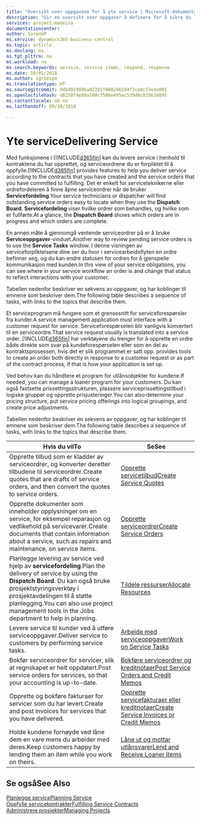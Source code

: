 ```yaml
---
title: "Oversikt over oppgavene for å yte service | Microsoft-dokumentasjon"
description: "Gir en oversikt over oppgaver å definere for å sikre du leverer kvalitetsservice og lever oppfyller avtaler med kunder."
services: project-madeira
documentationcenter: 
author: SorenGP
ms.service: dynamics365-business-central
ms.topic: article
ms.devlang: na
ms.tgt_pltfrm: na
ms.workload: na
ms.search.keywords: service, service items, respond, response
ms.date: 10/01/2018
ms.author: sgroespe
ms.translationtype: HT
ms.sourcegitcommit: 9dbd92409ba02281f008246194f3ce0c53e4e001
ms.openlocfilehash: d8250f4e80af08c7500e495ac539d0c035636895
ms.contentlocale: nb-no
ms.lasthandoff: 09/28/2018

---
```

# <a name="delivering-service"></a><span data-ttu-id="8c5b8-103">Yte service</span><span class="sxs-lookup"><span data-stu-id="8c5b8-103">Delivering Service</span></span>
<span data-ttu-id="8c5b8-104">Med funksjonene i [!INCLUDE[d365fin](includes/d365fin_md.md)] kan du levere service i henhold til kontraktene du har opprettet, og serviceordrene du er forpliktet til å oppfylle.</span><span class="sxs-lookup"><span data-stu-id="8c5b8-104">[!INCLUDE[d365fin](includes/d365fin_md.md)] provides features to help you deliver service according to the contracts that you have created and the service orders that you have committed to fulfilling.</span></span> <span data-ttu-id="8c5b8-105">Det er enkelt for serviceteknikerne eller ordrefordeleren å finne åpne serviceordrer når de bruker **Servicefordeling**.</span><span class="sxs-lookup"><span data-stu-id="8c5b8-105">Your service technicians or dispatcher will find outstanding service orders easy to locate when they use the **Dispatch Board**.</span></span> <span data-ttu-id="8c5b8-106">**Servicefordeling** viser hvilke ordrer som behandles, og hvilke som er fullførte.</span><span class="sxs-lookup"><span data-stu-id="8c5b8-106">At a glance, the **Dispatch Board** shows which orders are in progress and which orders are complete.</span></span>  
  
<span data-ttu-id="8c5b8-107">En annen måte å gjennomgå ventende serviceordrer på er å bruke **Serviceoppgaver**-vinduet.</span><span class="sxs-lookup"><span data-stu-id="8c5b8-107">Another way to review pending service orders is to use the **Service Tasks** window.</span></span> <span data-ttu-id="8c5b8-108">I denne visningen av serviceforpliktelsene dine ser du hvor i servicearbeidsflyten en ordre befinner seg, og du kan endre statusen for ordren for å gjenspeile kommunikasjon med kunden.</span><span class="sxs-lookup"><span data-stu-id="8c5b8-108">In this view of your service obligations, you can see where in your service workflow an order is and change that status to reflect interactions with your customer.</span></span>  
  
<span data-ttu-id="8c5b8-109">Tabellen nedenfor beskriver en sekvens av oppgaver, og har koblinger til emnene som beskriver dem.</span><span class="sxs-lookup"><span data-stu-id="8c5b8-109">The following table describes a sequence of tasks, with links to the topics that describe them.</span></span>   

<span data-ttu-id="8c5b8-110">Et serviceprogram må fungere som et grensesnitt for serviceforespørsler fra kunder.</span><span class="sxs-lookup"><span data-stu-id="8c5b8-110">A service management application must interface with a customer request for service.</span></span> <span data-ttu-id="8c5b8-111">Serviceforespørselen blir vanligvis konvertert til en serviceordre.</span><span class="sxs-lookup"><span data-stu-id="8c5b8-111">That service request usually is translated into a service order.</span></span> [!INCLUDE[d365fin](includes/d365fin_md.md)] <span data-ttu-id="8c5b8-112">har verktøyene du trenger for å opprette en ordre både direkte som svar på kundeforespørselen eller som en del av kontraktsprosessen, hvis det er slik programmet er satt opp.</span><span class="sxs-lookup"><span data-stu-id="8c5b8-112"> provides tools to create an order both directly in response to a customer request or as part of the contract process, if that is how your application is set up.</span></span>  
  
<span data-ttu-id="8c5b8-113">Ved behov kan du håndtere et program for utlånsobjekter for kundene.</span><span class="sxs-lookup"><span data-stu-id="8c5b8-113">If needed, you can manage a loaner program for your customers.</span></span> <span data-ttu-id="8c5b8-114">Du kan også fastsette prissettingsstrukturen, plassere serviceprissettingstilbud i logiske grupper og opprette prisjusteringer.</span><span class="sxs-lookup"><span data-stu-id="8c5b8-114">You can also determine your pricing structure, put service pricing offerings into logical groupings, and create price adjustments.</span></span>  
  
<span data-ttu-id="8c5b8-115">Tabellen nedenfor beskriver en sekvens av oppgaver, og har koblinger til emnene som beskriver dem.</span><span class="sxs-lookup"><span data-stu-id="8c5b8-115">The following table describes a sequence of tasks, with links to the topics that describe them.</span></span>   
  
|<span data-ttu-id="8c5b8-116">**Hvis du vil**</span><span class="sxs-lookup"><span data-stu-id="8c5b8-116">**To**</span></span>|<span data-ttu-id="8c5b8-117">**Se**</span><span class="sxs-lookup"><span data-stu-id="8c5b8-117">**See**</span></span>|  
|------------|-------------|  
|<span data-ttu-id="8c5b8-118">Opprette tilbud som er kladder av serviceordrer, og konverter deretter tilbudene til serviceordrer.</span><span class="sxs-lookup"><span data-stu-id="8c5b8-118">Create quotes that are drafts of service orders, and then convert the quotes to service orders.</span></span>|[<span data-ttu-id="8c5b8-119">Opprette servicetilbud</span><span class="sxs-lookup"><span data-stu-id="8c5b8-119">Create Service Quotes</span></span>](service-how-to-create-service-quotes.md)|
|<span data-ttu-id="8c5b8-120">Opprette dokumenter som inneholder opplysninger om en service, for eksempel reparasjon og vedlikehold på servicevarer.</span><span class="sxs-lookup"><span data-stu-id="8c5b8-120">Create documents that contain information about a service, such as repairs and maintenance, on service items.</span></span>|[<span data-ttu-id="8c5b8-121">Opprette serviceordrer</span><span class="sxs-lookup"><span data-stu-id="8c5b8-121">Create Service Orders</span></span>](service-how-to-create-service-orders.md)|
|<span data-ttu-id="8c5b8-122">Planlegge levering av service ved hjelp av **servicefordeling**.</span><span class="sxs-lookup"><span data-stu-id="8c5b8-122">Plan the delivery of service by using the **Dispatch Board**.</span></span> <span data-ttu-id="8c5b8-123">Du kan også bruke prosjektstyringsverktøy i prosjektavdelingen til å støtte planlegging.</span><span class="sxs-lookup"><span data-stu-id="8c5b8-123">You can also use project management tools in the Jobs department to help in planning.</span></span>|[<span data-ttu-id="8c5b8-124">Tildele ressurser</span><span class="sxs-lookup"><span data-stu-id="8c5b8-124">Allocate Resources</span></span>](service-how-to-allocate-resources.md)|  
|<span data-ttu-id="8c5b8-125">Levere service til kunder ved å utføre serviceoppgaver.</span><span class="sxs-lookup"><span data-stu-id="8c5b8-125">Deliver service to customers by performing service tasks.</span></span>|[<span data-ttu-id="8c5b8-126">Arbeide med serviceoppgaver</span><span class="sxs-lookup"><span data-stu-id="8c5b8-126">Work on Service Tasks</span></span>](service-how-to-work-on-service-tasks.md)|  
|<span data-ttu-id="8c5b8-127">Bokfør serviceordrer for servicer, slik at regnskapet er helt oppdatert.</span><span class="sxs-lookup"><span data-stu-id="8c5b8-127">Post service orders for services, so that your accounting is up-to-date.</span></span>|[<span data-ttu-id="8c5b8-128">Bokføre serviceordrer og kreditnotaer</span><span class="sxs-lookup"><span data-stu-id="8c5b8-128">Post Service Orders and Credit Memos</span></span>](service-how-to-post-service-orders.md)|  
|<span data-ttu-id="8c5b8-129">Opprette og bokføre fakturaer for servicer som du har levert.</span><span class="sxs-lookup"><span data-stu-id="8c5b8-129">Create and post invoices for services that you have delivered.</span></span>|[<span data-ttu-id="8c5b8-130">Opprette servicefakturaer eller kreditnotaer</span><span class="sxs-lookup"><span data-stu-id="8c5b8-130">Create Service Invoices or Credit Memos</span></span>](service-how-create-invoices.md)|  
|<span data-ttu-id="8c5b8-131">Holde kundene fornøyde ved låne dem en vare mens du arbeider med deres.</span><span class="sxs-lookup"><span data-stu-id="8c5b8-131">Keep customers happy by lending them an item while you work on theirs.</span></span>| [<span data-ttu-id="8c5b8-132">Låne ut og mottar utlånsvarer</span><span class="sxs-lookup"><span data-stu-id="8c5b8-132">Lend and Receive Loaner Items</span></span>](service-how-to-lend-receive-loaners.md)|
  
## <a name="see-also"></a><span data-ttu-id="8c5b8-133">Se også</span><span class="sxs-lookup"><span data-stu-id="8c5b8-133">See Also</span></span>  
[<span data-ttu-id="8c5b8-134">Planlegge service</span><span class="sxs-lookup"><span data-stu-id="8c5b8-134">Planning Service</span></span>](service-plan-service.md)  
[<span data-ttu-id="8c5b8-135">Oppfylle servicekontrakter</span><span class="sxs-lookup"><span data-stu-id="8c5b8-135">Fulfilling Service Contracts</span></span>](service-fulfill-service-contracts.md)  
[<span data-ttu-id="8c5b8-136">Administrere prosjekter</span><span class="sxs-lookup"><span data-stu-id="8c5b8-136">Managing Projects</span></span>](projects-manage-projects.md)  

